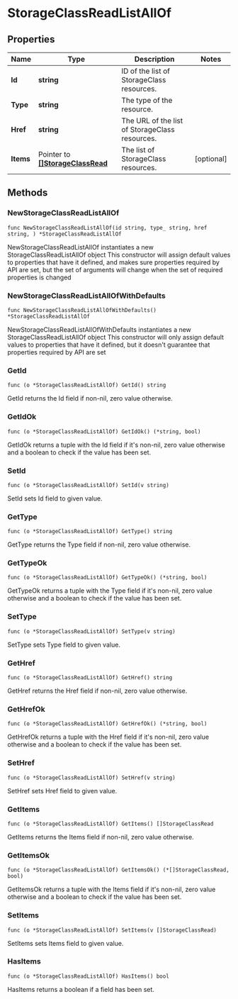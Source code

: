 # StorageClassReadListAllOf

## Properties

|Name | Type | Description | Notes|
|------------ | ------------- | ------------- | -------------|
|**Id** | **string** | ID of the list of StorageClass resources. | |
|**Type** | **string** | The type of the resource. | |
|**Href** | **string** | The URL of the list of StorageClass resources. | |
|**Items** | Pointer to [**[]StorageClassRead**](StorageClassRead.md) | The list of StorageClass resources. | [optional] |

## Methods

### NewStorageClassReadListAllOf

`func NewStorageClassReadListAllOf(id string, type_ string, href string, ) *StorageClassReadListAllOf`

NewStorageClassReadListAllOf instantiates a new StorageClassReadListAllOf object
This constructor will assign default values to properties that have it defined,
and makes sure properties required by API are set, but the set of arguments
will change when the set of required properties is changed

### NewStorageClassReadListAllOfWithDefaults

`func NewStorageClassReadListAllOfWithDefaults() *StorageClassReadListAllOf`

NewStorageClassReadListAllOfWithDefaults instantiates a new StorageClassReadListAllOf object
This constructor will only assign default values to properties that have it defined,
but it doesn't guarantee that properties required by API are set

### GetId

`func (o *StorageClassReadListAllOf) GetId() string`

GetId returns the Id field if non-nil, zero value otherwise.

### GetIdOk

`func (o *StorageClassReadListAllOf) GetIdOk() (*string, bool)`

GetIdOk returns a tuple with the Id field if it's non-nil, zero value otherwise
and a boolean to check if the value has been set.

### SetId

`func (o *StorageClassReadListAllOf) SetId(v string)`

SetId sets Id field to given value.


### GetType

`func (o *StorageClassReadListAllOf) GetType() string`

GetType returns the Type field if non-nil, zero value otherwise.

### GetTypeOk

`func (o *StorageClassReadListAllOf) GetTypeOk() (*string, bool)`

GetTypeOk returns a tuple with the Type field if it's non-nil, zero value otherwise
and a boolean to check if the value has been set.

### SetType

`func (o *StorageClassReadListAllOf) SetType(v string)`

SetType sets Type field to given value.


### GetHref

`func (o *StorageClassReadListAllOf) GetHref() string`

GetHref returns the Href field if non-nil, zero value otherwise.

### GetHrefOk

`func (o *StorageClassReadListAllOf) GetHrefOk() (*string, bool)`

GetHrefOk returns a tuple with the Href field if it's non-nil, zero value otherwise
and a boolean to check if the value has been set.

### SetHref

`func (o *StorageClassReadListAllOf) SetHref(v string)`

SetHref sets Href field to given value.


### GetItems

`func (o *StorageClassReadListAllOf) GetItems() []StorageClassRead`

GetItems returns the Items field if non-nil, zero value otherwise.

### GetItemsOk

`func (o *StorageClassReadListAllOf) GetItemsOk() (*[]StorageClassRead, bool)`

GetItemsOk returns a tuple with the Items field if it's non-nil, zero value otherwise
and a boolean to check if the value has been set.

### SetItems

`func (o *StorageClassReadListAllOf) SetItems(v []StorageClassRead)`

SetItems sets Items field to given value.

### HasItems

`func (o *StorageClassReadListAllOf) HasItems() bool`

HasItems returns a boolean if a field has been set.


